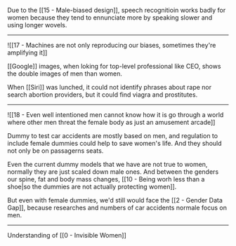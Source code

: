 Due to the [[15 - Male-biased design]], speech recognitioin works badly for women because they tend to ennunciate more by speaking slower and using longer wovels.

---

![[17 - Machines are not only reproducing our biases, sometimes they're amplifying it]]

[[Google]] images, when loking for top-level professional like CEO, shows the double images of men than women.

When [[Siri]] was lunched, it could not identify phrases about rape nor search abortion providers, but it could find viagra and prostitutes.

---

![[18 - Even well intentioned men cannot know how it is go  through a world where other men threat the female body as just an amusement arcade]]

Dummy to test car accidents are mostly based on men, and regulation to include female dummies could help to save women's life. And they should not only be on passagerns seats.

Even the current dummy models that we have are not true to women, normally they are just scaled down male ones. And between the genders our spine, fat and body mass changes, [[10 - Being worh less than a shoe|so the dummies are not actually protecting women]].

But even with female dummies, we'd still would face the [[2 - Gender Data Gap]], because researches and numbers of car accidents normale focus on men.

---

Understanding of [[0 - Invisible Women]]